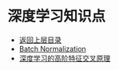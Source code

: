 # 深度学习知识点

* [返回上层目录](../deep-learning.md)
* [Batch Normalization](batch-normalization/batch-normalization.md)
* [深度学习的高阶特征交叉原理](feature-crossing/feature-crossing.md)

